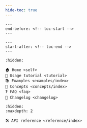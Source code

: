 ```yaml
---
hide-toc: true
---
```


```{include} README.md
---
end-before: <!-- toc-start -->
---
```

```{include} README.md
---
start-after: <!-- toc-end -->
---
```

```{toctree}
:hidden:

🏠 Home <self>
🚀 Usage tutorial <tutorial>
📚 Examples <examples/index>
🧠 Concepts <concepts/index>
❓ FAQ <faq>
📜 Changelog <changelog>
```

```{toctree}
:hidden:
:maxdepth: 2

🛠️ API reference <reference/index>
```
